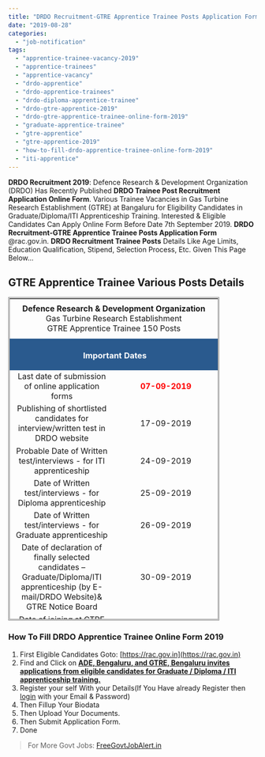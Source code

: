 ```yaml
---
title: "DRDO Recruitment-GTRE Apprentice Trainee Posts Application Form @rac.gov.in"
date: "2019-08-28"
categories: 
  - "job-notification"
tags: 
  - "apprentice-trainee-vacancy-2019"
  - "apprentice-trainees"
  - "apprentice-vacancy"
  - "drdo-apprentice"
  - "drdo-apprentice-trainees"
  - "drdo-diploma-apprentice-trainee"
  - "drdo-gtre-apprentice-2019"
  - "drdo-gtre-apprentice-trainee-online-form-2019"
  - "graduate-apprentice-trainee"
  - "gtre-apprentice"
  - "gtre-apprentice-2019"
  - "how-to-fill-drdo-apprentice-trainee-online-form-2019"
  - "iti-apprentice"
---
```


**DRDO Recruitment 2019**: Defence Research & Development Organization (DRDO) Has Recently Published **DRDO Trainee Post Recruitment Application Online Form**. Various Trainee Vacancies in Gas Turbine Research Establishment (GTRE) at Bangaluru for Eligibility Candidates in Graduate/Diploma/ITI Apprenticeship Training. Interested & Eligible Candidates Can Apply Online Form Before Date 7th September 2019. **DRDO Recruitment-GTRE Apprentice Trainee Posts Application Form** @rac.gov.in. **DRDO Recruitment Trainee Posts** Details Like Age Limits, Education Qualification, Stipend, Selection Process, Etc. Given This Page Below...

## GTRE Apprentice Trainee Various Posts Details

<table style="height: 654px; width: 84.9475%; border-collapse: collapse; border-style: double;"><tbody><tr style="height: 80px;"><td style="width: 100%; text-align: center; height: 50px;" colspan="2"><strong><span style="font-size: 12pt;">Defence Research &amp; Development Organization</span></strong><div></div><span style="font-size: 12pt;">Gas Turbine Research Establishment</span><div></div><span style="font-size: 12pt;">GTRE Apprentice Trainee 150 Posts</span></td></tr><tr style="height: 30px;"><td style="width: 100%; height: 30px; background-color: #2a5a8e; text-align: center;" colspan="2"><h3><span style="color: #ffffff;"><strong>&nbsp;Important Dates</strong></span></h3></td></tr><tr style="height: 22px;"><td style="width: 50%; text-align: center; height: 22px;"><span style="font-size: 12pt;">Last date of submission of online application forms</span></td><td style="width: 50%; text-align: center; height: 22px;"><span style="color: #ff0000;"><strong><span style="font-size: 12pt;">07-09-2019</span></strong></span></td></tr><tr style="height: 22px;"><td style="width: 50%; text-align: center; height: 22px;"><span style="font-size: 12pt;">Publishing of shortlisted candidates for interview/</span><span style="font-size: 12pt;">written test in DRDO website</span></td><td style="width: 50%; text-align: center; height: 22px;"><span style="font-size: 12pt;">17-09-2019</span></td></tr><tr><td style="width: 50%; text-align: center;"><span style="font-size: 12pt;">Probable Date of Written test/interviews - for ITI </span><span style="font-size: 12pt;">apprenticeship</span></td><td style="width: 50%; text-align: center;"><span style="font-size: 12pt;">24-09-2019</span></td></tr><tr><td style="width: 50%; text-align: center;"><span style="font-size: 12pt;">Date of Written test/interviews - for </span><span style="font-size: 12pt;">Diploma apprenticeship</span></td><td style="width: 50%; text-align: center;"><span style="font-size: 12pt;">25-09-2019</span></td></tr><tr><td style="width: 50%; text-align: center;"><span style="font-size: 12pt;">Date of Written test/interviews - for </span><span style="font-size: 12pt;">Graduate apprenticeship</span></td><td style="width: 50%; text-align: center;"><span style="font-size: 12pt;">26-09-2019</span></td></tr><tr><td style="width: 50%; text-align: center;"><span style="font-size: 12pt;">Date of declaration of finally selected </span><span style="font-size: 12pt;">candidates – Graduate/Diploma/ITI apprenticeship </span><span style="font-size: 12pt;">(by E-mail/DRDO Website)&amp; GTRE Notice Board</span></td><td style="width: 50%; text-align: center;"><span style="font-size: 12pt;">30-09-2019</span></td></tr><tr><td style="width: 50%; text-align: center;"><span style="font-size: 12pt;">Date of joining at GTRE for Graduate/ </span><span style="font-size: 12pt;">Diploma/ITI Apprentices</span></td><td style="width: 50%; text-align: center;"><span style="font-size: 12pt;">01-10-2019 onwards</span></td></tr><tr style="height: 30px;"><td style="width: 100%; height: 30px; background-color: #2a5a8e; text-align: center;" colspan="2"><h3><span style="color: #ffffff;"><strong>GTRE Apprentice Trainee&nbsp;Vacancy Details</strong></span></h3></td></tr><tr style="height: 22px;"><td style="text-align: center; height: 22px; width: 50%;"><span style="font-size: 12pt;">Job Recruitment Board</span></td><td style="text-align: center; width: 50%;"><strong><span style="font-size: 12pt;">DRDO/GTRE</span></strong></td></tr><tr><td style="text-align: center; width: 50%;"><span style="font-size: 12pt;">Post Name</span></td><td style="text-align: center; width: 50%;"><span style="font-size: 12pt;">Apprentice Trainee Various Posts</span></td></tr><tr><td style="text-align: center; width: 50%;"><span style="font-size: 12pt;">No of Vacancies</span></td><td style="text-align: center; width: 50%;"><span style="font-size: 12pt;">150</span></td></tr><tr><td style="text-align: center; width: 50%;"><span style="font-size: 12pt;">Job Location</span></td><td style="text-align: center; width: 50%;"><span style="font-size: 12pt;">Bengaluru</span></td></tr><tr><td style="text-align: center; width: 50%;"><span style="font-size: 12pt;">Job State Category</span></td><td style="text-align: center; width: 50%;"><a href="https://freegovtjobalert.in/karnataka-govt-jobs/" target="_blank" rel="noopener noreferrer"><span style="font-size: 12pt;">Karnataka Govt Jobs</span></a></td></tr><tr><td style="text-align: center; width: 50%;"><span style="font-size: 12pt;">Application Mode</span></td><td style="text-align: center; width: 50%;"><span style="font-size: 12pt;">Online</span></td></tr><tr style="height: 30px;"><td style="width: 100%; height: 30px; background-color: #2a5a8e; text-align: center;" colspan="2"><h3><span style="color: #ffffff;"><strong>GTRE Apprentice Trainee Eligibility Criteria</strong></span></h3></td></tr><tr style="height: 30px;"><td style="text-align: center; height: 30px; width: 100%;" colspan="2"><img class="wp-image-782 aligncenter" src="images/DRDO-Recruitment-GTRE-Apprentice-Trainee-Posts-Details.jpg" alt="GTRE Apprentice Trainee" width="635" height="1049"></td></tr><tr><td style="width: 100%; background-color: #2a5a8e; text-align: center;" colspan="2"><h3><strong><span style="color: #ffffff;">Apprentice Trainee Stipend</span></strong></h3></td></tr><tr><td style="width: 100%; text-align: left;" colspan="2"><span style="font-size: 12pt;">Candidates finally selected for the apprenticeship training would be eligible for stipend as given below as per Govt. of India rules:</span><ul><li><span style="font-size: 12pt;">B.E./B.Tech./Eqvt. : Rs.4984/-per month</span></li><li><span style="font-size: 12pt;">Diploma: Rs.3542/-per month</span></li><li><span style="font-size: 12pt;">ITI: 80% / 90% of the wages payable per month to the semiSkilled workmen as fixed by latest Karnataka Govt.Gazette Notification whichever is applicable.</span></li></ul></td></tr><tr><td style="width: 100%; background-color: #2a5a8e; text-align: center;" colspan="2"><h3><strong><span style="color: #ffffff;">GTRE Apprentice Trainee Selection Process</span></strong></h3></td></tr><tr><td style="width: 100%; text-align: left;" colspan="2"><ol><li>Graduate Apprentice Trainees (B.E/B.Tech./Equivalent); Diploma Apprentice Trainees/ ITI Apprentice Trainees: Depending upon the vacancies available in various disciplines, selection of candidates will be carried out by shortlisting on the basis&nbsp;of marks obtained in the qualifying exam followed by Screening test/Interview.</li><li>Details of shortlisted candidates for written test/interview will be published on the DRDO website. Candidates are advised to check regularly on the website for the exact date and time of interview/screening test.</li><li>Screening test / Interview (or) both may be conducted at GTRE, Bengaluru for Graduate/Diploma &amp; ITI apprentices as per dates announced in DRDO Website (www.drdo.gov.in) depending upon the number of applicants reporting for an interview at GTRE, Bengaluru.</li></ol></td></tr><tr style="height: 30px;"><td style="width: 100%; height: 30px; background-color: #2a5a8e; text-align: center;" colspan="2"><h3><span style="color: #ffffff;"><strong>Application Fee&nbsp;</strong></span></h3></td></tr><tr style="height: 30px;"><td style="width: 100%; text-align: center; height: 30px;" colspan="2"><span style="font-size: 12pt;">None</span></td></tr><tr style="height: 30px;"><td style="width: 100%; height: 30px; background-color: #2a5a8e; text-align: center;" colspan="2"><h3><span style="color: #ffffff;"><strong>Important Links&nbsp;</strong></span></h3></td></tr><tr style="height: 10px;"><td style="width: 50%; text-align: center; height: 10px;"><strong><span style="font-size: 12pt;">Apply Online&nbsp;</span></strong></td><td style="width: 50%; text-align: center; height: 10px;"><span style="color: #ff0000;"><strong><span style="font-size: 12pt;"><a href="https://rac.gov.in/cgibin/2019/advt_apprentice19/" target="_blank" rel="noopener noreferrer">Register</a><span style="color: #000000;"> |</span> <a href="https://rac.gov.in/cgibin/2019/advt_apprentice19/login.php?2d0c74813c274ea1aa68ceea5af702ed=1" target="_blank" rel="noopener noreferrer">Login</a></span></strong></span></td></tr><tr style="height: 36px;"><td style="width: 50%; text-align: center; height: 23px;"><strong><span style="font-size: 12pt;">Notification</span></strong></td><td style="width: 50%; text-align: center; height: 23px;"><a href="https://freegovtjobalert.in/wp-content/uploads/2019/08/Notification-DRDO-GTRE-Apprentice-Trainee-Posts.pdf" target="_blank" rel="noopener noreferrer"><span style="font-size: 12pt; color: #ff0000;"><strong>Click Here&nbsp;</strong></span></a></td></tr><tr style="height: 10px;"><td style="width: 50%; text-align: center; height: 10px;"><strong><span style="font-size: 12pt;">&nbsp;Official Website</span></strong></td><td style="width: 50%; text-align: center; height: 10px;"><a href="https://rac.gov.in" target="_blank" rel="noopener noreferrer"><span style="font-size: 12pt; color: #ff0000;"><strong>Click Here</strong></span></a></td></tr></tbody></table>

### How To Fill DRDO Apprentice Trainee Online Form 2019

1. First Eligible Candidates Goto: [https://rac.gov.in](https://rac.gov.in)
2. Find and Click on [**ADE, Bengaluru, and GTRE, Bengaluru invites applications from eligible candidates for Graduate / Diploma / ITI apprenticeship training.**](https://rac.gov.in/cgibin/2019/advt_apprentice19/)
3. Register your self With your Details(If You Have already Register then [login](https://rac.gov.in/cgibin/2019/advt_apprentice19/login.php?2d0c74813c274ea1aa68ceea5af702ed=1) with your Email & Password)
4. Then Fillup Your Biodata
5. Then Upload Your Documents.
6. Then Submit Application Form.
7. Done

> For More Govt Jobs: [FreeGovtJobAlert.in](https://freegovtjobalert.in)
